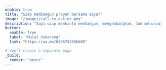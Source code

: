 ```yaml
---
enable: true
title: "Siap membangun proyek bersama saya?"
image: "/images/call-to-action.png"
description: "Saya siap membantu membangun, mengembangkan, dan meluncurkan proyek Anda berikutnya — kirim pesan sekarang dan ayo kita mulai!"
button:
  enable: true
  label: "Mulai Sekarang"
  link: "https://wa.me/6285785556608"

# don't create a separate page
_build:
  render: "never"
---
```

